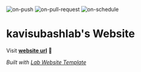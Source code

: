 
  ![on-push](../../actions/workflows/on-push.yaml/badge.svg)
  ![on-pull-request](../../actions/workflows/on-pull-request.yaml/badge.svg)
  ![on-schedule](../../actions/workflows/on-schedule.yaml/badge.svg)

  # kavisubashlab's Website

  Visit **[website url](#)** 🚀

  _Built with [Lab Website Template](https://greene-lab.gitbook.io/lab-website-template-docs)_
